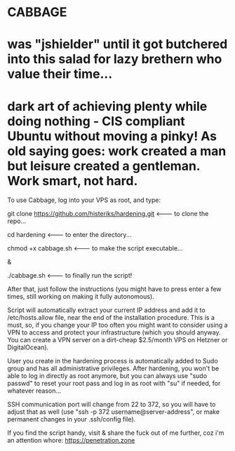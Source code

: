 # CABBAGE                     
# was "jshielder" until it got butchered into this salad for lazy brethern who value their time...
# dark art of achieving plenty while doing nothing - CIS compliant Ubuntu without moving a pinky! As old saying goes: work created a man but leisure created a gentleman. Work smart, not hard.

To use Cabbage, log into your VPS as root, and type:

git clone https://github.com/histeriks/hardening.git  <--- to clone the repo...

cd hardening  <--- to enter the directory...

chmod +x cabbage.sh  <--- to make the script executable...

&

./cabbage.sh <--- to finally run the script!

After that, just follow the instructions (you might have to press enter a few times, still working on making it fully autonomous).

Script will automatically extract your current IP address and add it to /etc/hosts.allow file, near the end of the installation procedure. This is a must, so, if you change your IP too often you might want to consider using a VPN to access and protect your infrastructure (which you should anyway. You can create a VPN server on a dirt-cheap $2.5/month VPS on Hetzner or DigitalOcean).

User you create in the hardening process is automatically added to Sudo group and has all administrative privileges. After hardening, you won't be able to log in directly as root anymore, but you can always use "sudo passwd" to reset your root pass and log in as root with "su" if needed, for whatever reason...

SSH communication port will change from 22 to 372, so you will have to adjust that as well (use "ssh -p 372 username@server-address", or make permanent changes in your .ssh/config file).

If you find the script handy, visit & share the fuck out of me further, coz i'm an attention whore: https://penetration.zone
